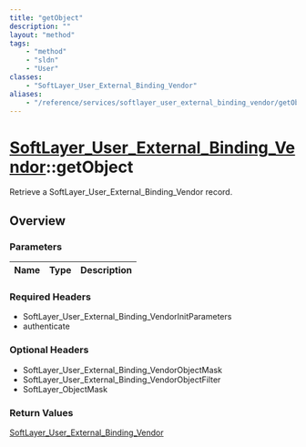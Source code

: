 ```yaml
---
title: "getObject"
description: ""
layout: "method"
tags:
    - "method"
    - "sldn"
    - "User"
classes:
    - "SoftLayer_User_External_Binding_Vendor"
aliases:
    - "/reference/services/softlayer_user_external_binding_vendor/getObject"
---
```

# [SoftLayer_User_External_Binding_Vendor](/reference/services/SoftLayer_User_External_Binding_Vendor)::getObject

Retrieve a SoftLayer_User_External_Binding_Vendor record.


## Overview 


### Parameters 
|Name | Type | Description |
| --- | --- | --- |


### Required Headers
* SoftLayer_User_External_Binding_VendorInitParameters
* authenticate

### Optional Headers
* SoftLayer_User_External_Binding_VendorObjectMask
* SoftLayer_User_External_Binding_VendorObjectFilter
* SoftLayer_ObjectMask

### Return Values
<a href='/reference/datatypes/SoftLayer_User_External_Binding_Vendor'>SoftLayer_User_External_Binding_Vendor </a>

